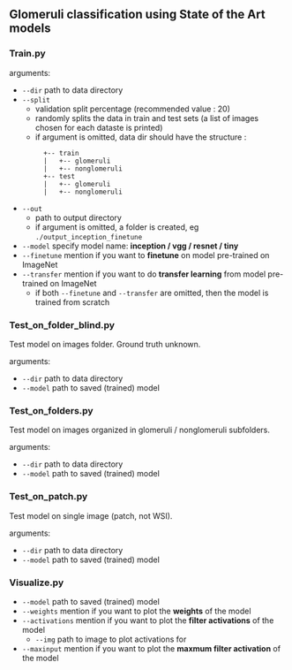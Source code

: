 ## Glomeruli classification using State of the Art models

### Train.py

arguments:
* `--dir` path to data directory
* `--split` 
  * validation split percentage (recommended value : 20)
  * randomly splits the data in train and test sets (a list of images chosen for each dataste is printed)
  * if argument is omitted, data dir should have the structure :
      ```
        +-- train
        |   +-- glomeruli
        |   +-- nonglomeruli
        +-- test
        |   +-- glomeruli
        |   +-- nonglomeruli
      ```
* `--out` 
    * path to output directory
    * if argument is omitted, a folder is created, eg `./output_inception_finetune`
* `--model` specify model name: **inception / vgg / resnet / tiny**
* `--finetune` mention if you want to **finetune** on model pre-trained on ImageNet
* `--transfer` mention if you want to do **transfer learning** from model pre-trained on ImageNet
    * if both `--finetune` and `--transfer` are omitted, then the model is trained from scratch


### Test_on_folder_blind.py

Test model on images folder. Ground truth unknown.

arguments:
* `--dir` path to data directory
* `--model` path to saved (trained) model

### Test_on_folders.py

Test model on images organized in glomeruli / nonglomeruli subfolders.

arguments:
* `--dir` path to data directory
* `--model` path to saved (trained) model

### Test_on_patch.py

Test model on single image (patch, not WSI).

arguments:
* `--dir` path to data directory
* `--model` path to saved (trained) model

### Visualize.py

* `--model` path to saved (trained) model
* `--weights` mention if you want to plot the **weights** of the model
* `--activations` mention if you want to plot the **filter activations** of the model
    * `--img` path to image to plot activations for
* `--maxinput` mention if you want to plot the **maxmum filter activation** of the model
